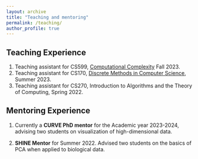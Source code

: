 ```yaml
---
layout: archive
title: "Teaching and mentoring"
permalink: /teaching/
author_profile: true
---
```



## Teaching Experience


1. Teaching assistant for CS599, [Computational Complexity](https://sites.google.com/site/jiapeng0708/teaching/computational-complexity?authuser=0) Fall 2023.
2. Teaching assistant for CS170, [Discrete Methods in Computer Science](https://viterbi-web.usc.edu/~shaddin/cs170su23/index.html), Summer 2023.
3. Teaching assistant for CS270, Introduction to Algorithms and the Theory of Computing, Spring 2022.


## Mentoring Experience

1. Currently a **CURVE PhD mentor** for the Academic year 2023-2024, advising two students on visualization of high-dimensional data.

2. **SHINE Mentor** for Summer 2022.  Advised two students on the basics of PCA when applied to biological data. 
